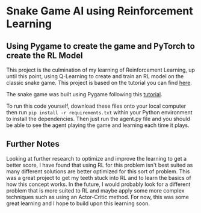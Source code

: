 # Snake Game AI using Reinforcement Learning

## Using Pygame to create the game and PyTorch to create the RL Model

This project is the culmination of my learning of Reinforcement Learning, up until this point, using Q-Learning to create and train an RL model on the classic snake game. This project is based on the tutorial you can find [here](https://www.youtube.com/watch?v=L8ypSXwyBds).

The snake game was built using Pygame following this [tutorial](https://www.youtube.com/watch?v=--nsd2ZeYvs).

To run this code yourself, download these files onto your local computer then run `pip install -r requirements.txt` within your Python environment to install the dependencies. Then just run the agent.py file and you should be able to see the agent playing the game and learning each time it plays.

## Further Notes

Looking at further research to optimize and improve the learning to get a better score, I have found that using RL for this problem isn't best suited as many different solutions are better optimized for this sort of problem. This was a great project to get my teeth stuck into RL and to learn the basics of how this concept works. In the future, I would probably look for a different problem that is more suited to RL and maybe apply some more complex techniques such as using an Actor-Critic method. For now, this was some great learning and I hope to build upon this learning soon.
